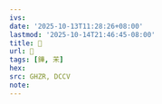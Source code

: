 ```yaml
---
ivs:
date: '2025-10-13T11:28:26+08:00'
lastmod: '2025-10-14T21:46:45-08:00'
title: 󰝃
url: 󰝃
tags: [鏵, 㭉]
hex: 
src: GHZR, DCCV
note:
---
```

